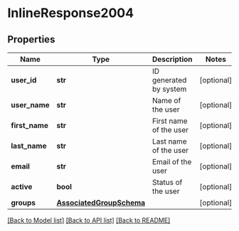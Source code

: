 # InlineResponse2004

## Properties
Name | Type | Description | Notes
------------ | ------------- | ------------- | -------------
**user_id** | **str** | ID generated by system | [optional] 
**user_name** | **str** | Name of the user | [optional] 
**first_name** | **str** | First name of the user | [optional] 
**last_name** | **str** | Last name of the user | [optional] 
**email** | **str** | Email of the user | [optional] 
**active** | **bool** | Status of the user | [optional] 
**groups** | [**AssociatedGroupSchema**](AssociatedGroupSchema.md) |  | [optional] 

[[Back to Model list]](../README.md#documentation-for-models) [[Back to API list]](../README.md#documentation-for-api-endpoints) [[Back to README]](../README.md)


